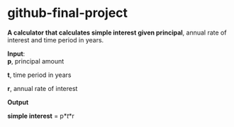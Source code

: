 # github-final-project

__A calculator that calculates simple interest given principal__, annual rate of interest and time period in years.

__Input__:<br>
  **p**, principal amount<br>
  
  **t**, time period in years<br>
  
  **r**, annual rate of interest<br>
  
__Output__<br>

  __simple interest__ = p$*t*$r
